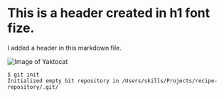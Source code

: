 # This is a header created in h1 font fize. 


I added a header in this markdown file.

![Image of Yaktocat](https://octodex.github.com/images/yaktocat.png)



```
$ git init
Initialized empty Git repository in /Users/skills/Projects/recipe-repository/.git/
```
